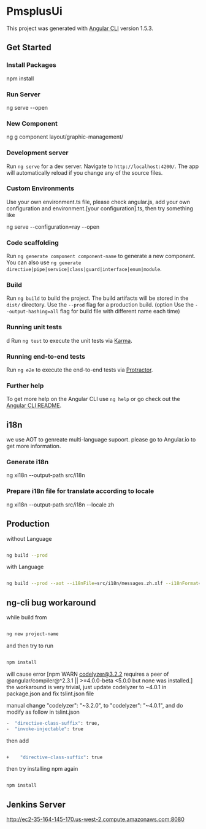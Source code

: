 # PmsplusUi

This project was generated with [Angular CLI](https://github.com/angular/angular-cli) version 1.5.3.

## Get Started

### Install Packages

npm install

### Run Server

ng serve --open

### New Component

ng g component layout/graphic-management/

### Development server

Run `ng serve` for a dev server. Navigate to `http://localhost:4200/`. The app will automatically reload if you change any of the source files.

### Custom Environments

Use your own environment.ts file, please check angular.js, add your own configuration and environment.[your configuration].ts, then try something like

ng serve --configuration=ray --open

### Code scaffolding

Run `ng generate component component-name` to generate a new component. You can also use `ng generate directive|pipe|service|class|guard|interface|enum|module`.

### Build

Run `ng build` to build the project. The build artifacts will be stored in the `dist/` directory. Use the `--prod` flag for a production build.
(option Use the `--output-hashing=all` flag for build file with different name each time)

### Running unit tests
d
Run `ng test` to execute the unit tests via [Karma](https://karma-runner.github.io).

### Running end-to-end tests

Run `ng e2e` to execute the end-to-end tests via [Protractor](http://www.protractortest.org/).

### Further help

To get more help on the Angular CLI use `ng help` or go check out the [Angular CLI README](https://github.com/angular/angular-cli/blob/master/README.md).

## i18n

we use AOT to genreate multi-language supoort. please go to Angular.io to get more information.

### Generate i18n

ng xi18n --output-path src/i18n

### Prepare i18n file for translate according to locale

ng xi18n --output-path src/i18n --locale zh

## Production

without Language

```bash

ng build --prod
```

with Language

```bash

ng build --prod --aot --i18nFile=src/i18n/messages.zh.xlf --i18nFormat=xlf --locale=zh --output-path=dist/zh
```

## ng-cli bug workaround

while build from

```bash

ng new project-name

```

and then try to run

```bash

npm install

```

will cause error [npm WARN codelyzer@3.2.2 requires a peer of @angular/compiler@^2.3.1 || >=4.0.0-beta <5.0.0 but none was installed.]
the workaround is very trivial, just update codelyzer to ~4.0.1 in package.json and fix tslint.json file

manual change "codelyzer": "~3.2.0",  to "codelyzer": "~4.0.1",
and do modify as follow in tslint.json

```bash
-  "directive-class-suffix": true,
-  "invoke-injectable": true
```

then add

```bash

+    "directive-class-suffix": true
```

then try installing npm again

```bash

npm install

```


## Jenkins Server
http://ec2-35-164-145-170.us-west-2.compute.amazonaws.com:8080